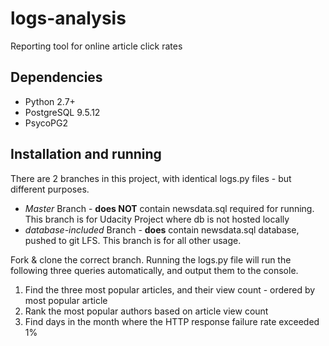 # logs-analysis
Reporting tool for online article click rates

## Dependencies
* Python 2.7+
* PostgreSQL 9.5.12
* PsycoPG2


## Installation and running
There are 2 branches in this project, with identical logs.py files - but different purposes.

* *Master* Branch - **does NOT** contain newsdata.sql required for running. This branch is for Udacity Project where db is not hosted locally
* *database-included* Branch - **does** contain newsdata.sql database, pushed to git LFS. This branch is for all other usage. 

Fork & clone the correct branch. Running the logs.py file will run the following three queries automatically, and output them to the console.

1) Find the three most popular articles, and their view count - ordered by most popular article
2) Rank the most popular authors based on article view count
3) Find days in the month where the HTTP response failure rate exceeded 1%

